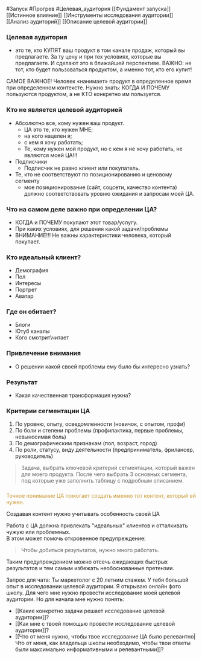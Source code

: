 #Запуск #Прогрев #Целевая_аудитория 
[[Фундамент запуска]]
[[Истинное влияние]]
[[Инструменты исследования аудитории]]
[[Анализ аудиторий]]
[[Описание целевой аудитории]]

### Целевая аудитория
- это те, кто КУПЯТ ваш продукт в том канале продаж, который вы предлагаете. За ту цену и при тех условиях, которые вы предлагаете. И сделают это в ближайшей перспективе. 
ВАЖНО: не тот, кто будет пользоваться продуктом, а именно тот, кто его купит!

САМОЕ ВАЖНОЕ!
Человек «нанимает» продукт в определенное время при определенном контексте. Нужно знать: КОГДА И ПОЧЕМУ пользуются продуктом, а не КТО конкретно им пользуется.

### Кто не является целевой аудиторией
- Абсолютно все, кому нужен ваш продукт. 
	- ЦА это те, кто нужен МНЕ;
	- на кого нацелен я;
	- с кем я хочу работать;
	- Те, кому нужен мой продукт, но с кем я не хочу работать, не являются моей ЦА!!!
- Подписчики
	- Подписчик не равно клиент или покупатель.
- Те, кто не соответствуют по позиционированию и ценовому сегменту
	- мое позиционирование (сайт, соцсети, качество контента) должно соответствовать уровню ожидания и запросам моей ЦА.

### Что на самом деле важно при определении ЦА?
- КОГДА и ПОЧЕМУ покупают этот товар/услугу.
- При каких условиях, для решения какой задачи/проблемы 
- ВНИМАНИЕ!!! Не важны характеристики человека, который покупает.

### Кто идеальный клиент?
- Демография
- Пол
- Интересы
- Портрет
- Аватар

### Где он обитает?
- Блоги
- Ютуб каналы
- Кого смотрит\читает

### Привлечение внимания
- О решении какой своей проблемы ему было бы интересно узнать?

### Результат
- Какая качественная трансформация нужна?

### Критерии сегментации ЦА
1. По уровню, опыту, осведомленности (новичок, с опытом, профи)
2. По боли и степени проблемы (профилактика, первые проблемы, невыносимая боль)
3. По демографическим признакам (пол, возраст, город)
4. По роли, статусу, виду деятельности (предприниматель, фрилансер, руководитель)
>Задача, выбрать ключевой критерий сегментации, который важен для моего продукта. После чего выбрать 3 основных сегмента, под которые уже заполнить таблицу с подробным описанием.
###
<span style='color:#c7952b'>Точное понимание ЦА помогает создать именно тот контент, который ей нужен.</span>

Создавая контент нужно учитывать особенность своей ЦА

Работа с ЦА должна привлекать "идеальных" клиентов и отталкивать чужую или проблемных.  
В этом может помочь откровенное предупреждение:
>Чтобы добиться результатов, нужно много работать. 

Таким предупреждением можно отсечь ожидающих быстрых результатов и тем самым избежать необоснованные претензии.


Запрос для чата:
Ты маркетолог с 20 летним стажем.
У тебя большой опыт в исследовании целевой аудитории.
Я открываю онлайн фото школу. Для чего мне нужно провести исследование моей целевой аудитории. Но для начала мне нужно понять:
- [[Какие конкретно задачи решает исследование целевой аудитории]]?
- [[Как мне с твоей помощью провести исследование целевой аудитории]]?
- [[Что от меня нужно, чтобы твое исследование ЦА было релевантно|Что от меня, как владельца школы необходимо, чтобы твои ответы были максимально информативными и релевантными]]?




